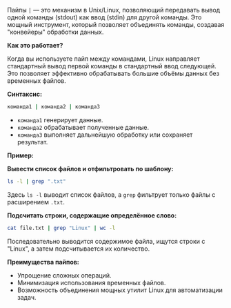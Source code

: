 Пайпы `|` — это механизм в Unix/Linux, позволяющий передавать вывод одной команды (stdout) как ввод (stdin) для другой команды. Это мощный инструмент, который позволяет объединять команды, создавая "конвейеры" обработки данных.

**Как это работает?**

Когда вы используете пайп между командами, Linux направляет стандартный вывод первой команды в стандартный ввод следующей. Это позволяет эффективно обрабатывать большие объёмы данных без временных файлов.

**Синтаксис:**

```bash
команда1 | команда2 | команда3
```

- `команда1` генерирует данные.
- `команда2` обрабатывает полученные данные.
- `команда3` выполняет дальнейшую обработку или сохраняет результат.

**Пример:**

**Вывести список файлов и отфильтровать по шаблону:**

```bash
ls -l | grep ".txt"
```

Здесь `ls -l` выводит список файлов, а `grep` фильтрует только файлы с расширением `.txt`.

**Подсчитать строки, содержащие определённое слово:**

```bash
cat file.txt | grep "Linux" | wc -l
```

Последовательно выводится содержимое файла, ищутся строки с "Linux", а затем подсчитывается их количество.

**Преимущества пайпов:**

- Упрощение сложных операций.
- Минимизация использования временных файлов.
- Возможность объединения мощных утилит Linux для автоматизации задач.